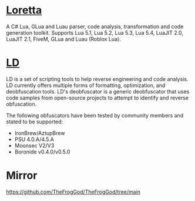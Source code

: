 # [Loretta](https://github.com/LorettaDevs/)

A C# Lua, GLua and Luau parser, code analysis, transformation and code generation toolkit. Supports Lua 5.1, Lua 5.2, Lua 5.3, Lua 5.4, LuaJIT 2.0, LuaJIT 2.1, FiveM, GLua and Luau (Roblox Lua).

# [LD](https://discord.gg/deobfuscator)

LD is a set of scripting tools to help reverse engineering and code analysis. LD currently offers multiple forms of formatting, optimization, and deobfuscation tools. LD's deobfuscator is a generic deobfuscator that uses code samples from open-source projects to attempt to identify and reverse obfuscation.

The following obfuscators have been tested by community members and stated to be supported:
- IronBrew/AztupBrew
- PSU 4.0.A/4.5.A
- Moonsec V2/V3
- Boronide v0.4.0/v0.5.0

# Mirror

https://github.com/TheFrogGod/TheFrogGod/tree/main
